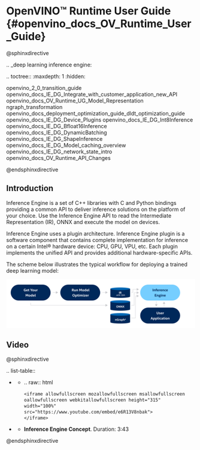 # OpenVINO™ Runtime User Guide {#openvino_docs_OV_Runtime_User_Guide}

@sphinxdirective

.. _deep learning inference engine:

.. toctree::
   :maxdepth: 1
   :hidden:

   openvino_2_0_transition_guide
   openvino_docs_IE_DG_Integrate_with_customer_application_new_API
   openvino_docs_OV_Runtime_UG_Model_Representation
   ngraph_transformation
   openvino_docs_deployment_optimization_guide_dldt_optimization_guide
   openvino_docs_IE_DG_Device_Plugins
   openvino_docs_IE_DG_Int8Inference
   openvino_docs_IE_DG_Bfloat16Inference
   openvino_docs_IE_DG_DynamicBatching
   openvino_docs_IE_DG_ShapeInference
   openvino_docs_IE_DG_Model_caching_overview
   openvino_docs_IE_DG_network_state_intro   
   openvino_docs_OV_Runtime_API_Changes

@endsphinxdirective

## Introduction
Inference Engine is a set of C++ libraries with C and Python bindings providing a common API to deliver inference solutions on the platform of your choice. Use the Inference Engine API to read the Intermediate Representation (IR), ONNX and execute the model on devices.

Inference Engine uses a plugin architecture. Inference Engine plugin is a software component that contains complete implementation for inference on a certain Intel® hardware device: CPU, GPU, VPU, etc. Each plugin implements the unified API and provides additional hardware-specific APIs.
 
The scheme below illustrates the typical workflow for deploying a trained deep learning model: 

![](img/BASIC_FLOW_IE_C.svg)


## Video

@sphinxdirective

.. list-table::

   * - .. raw:: html

           <iframe allowfullscreen mozallowfullscreen msallowfullscreen oallowfullscreen webkitallowfullscreen height="315" width="100%"
           src="https://www.youtube.com/embed/e6R13V8nbak">
           </iframe>
   * - **Inference Engine Concept**. Duration: 3:43
     
@endsphinxdirective
